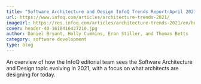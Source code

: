```yaml
---
title: "Software Architecture and Design InfoQ Trends Report—April 2021 "
url: https://www.infoq.com/articles/architecture-trends-2021/
imageUrl: https://res.infoq.com/articles/architecture-trends-2021/en/headerimage/header-40-1618416427210.jpg
cover: header-40-1618416427210.jpg
author: Daniel Bryant, Holly Cummins, Eran Stiller, and Thomas Betts
category: software development
type: blog
---
```


An overview of how the InfoQ editorial team sees the Software Architecture and Design topic evolving in 2021, with a focus on what architects are designing for today.
